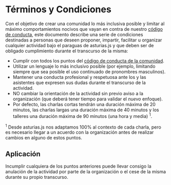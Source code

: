 # Términos y Condiciones

Con el objetivo de crear una comunidad lo más inclusiva posible y limitar al máximo comportamientos nocivos que vayan en contra de nuestro [código de conducta][code of conduct], este documento describe una serie de condiciones destinadas a personas que deseen proponer, impartir, facilitar u organizar cualquier actividad bajo el paraguas de asturias.js y que deben ser de obligado cumplimiento durante el transcurso de la misma:

- Cumplir con todos los puntos del [código de conducta de la comunidad][code of conduct].
- Utilizar un lenguaje lo más inclusivo posible (por ejemplo, limitando siempre que sea posible el uso continuado de pronombres masculinos).
- Mantener una conducta profesional y respetuosa ante los y las asistentes que expresen sus dudas durante el transcurso de la actividad.
- NO cambiar la orientación de la actividad sin previo aviso a la organización (que deberá tener tiempo para validar el _nuevo_ enfoque).
- Por defecto, las charlas cortas tendrán una duración máxima de 20 minutos, las charlas largas una duración máxima de 40 minutos y los talleres una duración máxima de 90 minutos (una hora y media) <sup>1</sup>.

<sup>1</sup> Desde asturias.js nos adaptamos 100% al contexto de cada charla, pero es necesario llegar a un acuerdo con la organización antes de realizar cambios en alguno de estos puntos.

## Aplicación

Incumplir cualquiera de los puntos anteriores puede llevar consigo la anulación de la actividad por parte de la organización o el cese de la misma durante su propio transcurso.

[code of conduct]: CODE_OF_CONDUCT.md
